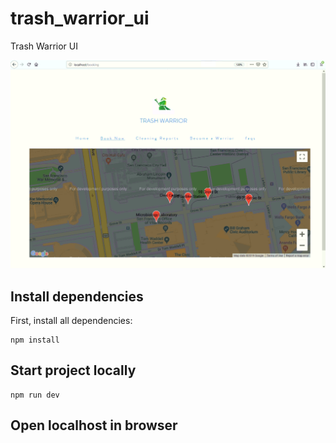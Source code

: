 # trash_warrior_ui
Trash Warrior UI

![Trash Warrior](preview.png)

## Install dependencies

First, install all dependencies:

```shell
npm install
```

## Start project locally

```shell
npm run dev
```

## Open localhost in browser
